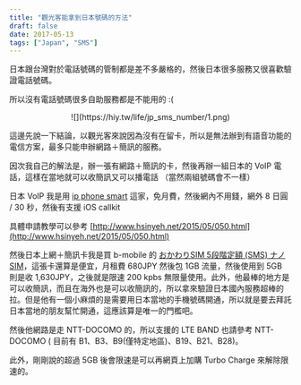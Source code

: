 ```yaml
---
title: "觀光客能拿到日本號碼的方法"
draft: false
date: 2017-05-13
tags: ["Japan", "SMS"]
---
```



日本跟台灣對於電話號碼的管制都是差不多嚴格的，然後日本很多服務又很喜歡驗證電話號碼。

所以沒有電話號碼很多自助服務都是不能用的 :(

<center>
![](https://hiy.tw/life/jp_sms_number/1.png)
</center>

<!--more-->

這邊先說一下結論，以觀光客來說因為沒有在留卡，所以是無法辦到有語音功能的電信方案，最多只能申辦網路＋簡訊的服務。

因次我自己的解法是，辦一張有網路＋簡訊的卡，然後再辦一組日本的 VoIP 電話，這樣在當地就可以收簡訊又可以播電話 （當然兩組號碼會不一樣）



日本 VoIP 我是用 [ip phone smart](https://ip-phone-smart.jp/) 這家，免月費，然後網內不用錢，網外 8 日圓 / 30 秒，然後有支援 iOS callkit

具體申請教學可以參考 [http://www.hsinyeh.net/2015/05/050.html](http://www.hsinyeh.net/2015/05/050.html)


然後日本上網＋簡訊卡我是買 b-mobile 的 [おかわりSIM 5段階定額 (SMS) ナノSIM](https://www.amazon.co.jp/b-mobile-%E3%81%8A%E3%81%8B%E3%82%8F%E3%82%8ASIM-5%E6%AE%B5%E9%9A%8E%E5%AE%9A%E9%A1%8D-SMS-%E3%83%9E%E3%82%A4%E3%82%AF%E3%83%ADSIM/dp/B014K8HG2C/)，這張卡還算是便宜，月租費 680JPY 然後包 1GB 流量，然後使用到 5GB 則是收 1,630JPY，之後就是限速 200 kpbs 無限量使用。此外，他最棒的地方是可以收簡訊，而且在海外也是可以收簡訊的，所以拿來驗證日本國內服務超棒的拉。但是他有一個小麻煩的是需要用日本當地的手機號碼開通，所以就是要去拜託日本當地的朋友幫忙開通，這應該算是唯一的門檻吧。

然後他網路是走 NTT-DOCOMO 的，所以支援的 LTE BAND 也請參考 NTT-DOCOMO ( 目前有 B1、B3、B9(僅特定地區)、B19、B21、B28)。

此外，剛剛說的超過 5GB 後會限速是可以再網頁上加購 Turbo Charge 來解除限速的。





